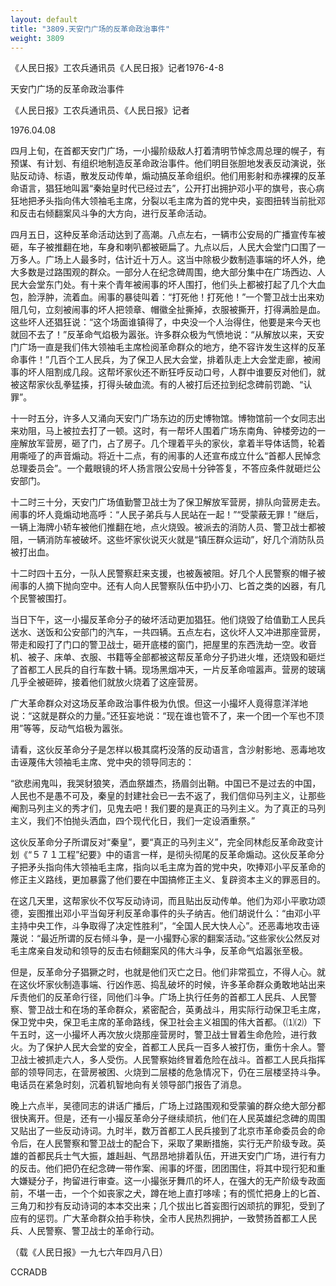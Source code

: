 ```yaml
---
layout: default
title: "3809.天安门广场的反革命政治事件"
weight: 3809
---
```


《人民日报》工农兵通讯员《人民日报》记者1976-4-8

天安门广场的反革命政治事件

《人民日报》工农兵通讯员、《人民日报》记者

1976.04.08

四月上旬，在首都天安门广场，一小撮阶级敌人打着清明节悼念周总理的幌子，有预谋、有计划、有组织地制造反革命政治事件。他们明目张胆地发表反动演说，张贴反动诗、标语，散发反动传单，煽动搞反革命组织。他们用影射和赤裸裸的反革命语言，猖狂地叫嚣“秦始皇时代已经过去”，公开打出拥护邓小平的旗号，丧心病狂地把矛头指向伟大领袖毛主席，分裂以毛主席为首的党中央，妄图扭转当前批邓和反击右倾翻案风斗争的大方向，进行反革命活动。

四月五日，这种反革命活动达到了高潮。八点左右，一辆市公安局的广播宣传车被砸，车子被推翻在地，车身和喇叭都被砸扁了。九点以后，人民大会堂门口围了一万多人。广场上人最多时，估计近十万人。这当中除极少数制造事端的坏人外，绝大多数是过路围观的群众。一部分人在纪念碑周围，绝大部分集中在广场西边、人民大会堂东门处。有十来个青年被闹事的坏人围打，他们头上都被打起了几个大血包，脸浮肿，流着血。闹事的暴徒叫着：“打死他！打死他！”一个警卫战士出来劝阻几句，立刻被闹事的坏人把领章、帽徽全扯撕掉，衣服被撕开，打得满脸是血。这些坏人还猖狂说：“这个场面谁镇得了，中央没一个人治得住，他要是来今天也就回不去了！”反革命气焰极为嚣张。许多群众极为气愤地说：“从解放以来，天安门广场一直是我们伟大领袖毛主席检阅革命群众的地方，绝不容许发生这样的反革命事件！”几百个工人民兵，为了保卫人民大会堂，排着队走上大会堂走廊，被闹事的坏人阻割成几段。这帮坏家伙还不断狂呼反动口号，人群中谁要反对他们，就被这帮家伙乱拳猛揍，打得头破血流。有的人被打后还拉到纪念碑前罚跪、“认罪”。

十一时五分，许多人又涌向天安门广场东边的历史博物馆。博物馆前一个女同志出来劝阻，马上被拉去打了一顿。这时，有一帮坏人围着广场东南角、钟楼旁边的一座解放军营房，砸了门，占了房子。几个理着平头的家伙，拿着半导体话筒，轮着用嘶哑了的声音煽动。将近十二点，有的闹事的人还宣布成立什么“首都人民悼念总理委员会”。一个戴眼镜的坏人扬言限公安局十分钟答复，不答应条件就砸烂公安部门。

十二时三十分，天安门广场值勤警卫战士为了保卫解放军营房，排队向营房走去。闹事的坏人竟煽动地高呼：“人民子弟兵与人民站在一起！”“受蒙蔽无罪！”继后，一辆上海牌小轿车被他们推翻在地，点火烧毁。被派去的消防人员、警卫战士都被阻，一辆消防车被破坏。这些坏家伙说灭火就是“镇压群众运动”，好几个消防队员被打出血。

十二时四十五分，一队人民警察赶来支援，也被轰被阻。好几个人民警察的帽子被闹事的人摘下抛向空中。还有人向人民警察队伍中扔小刀、匕首之类的凶器，有几个民警被围打。

当日下午，这一小撮反革命分子的破坏活动更加猖狂。他们烧毁了给值勤工人民兵送水、送饭和公安部门的汽车，一共四辆。五点左右，这伙坏人又冲进那座营房，带走和殴打了门口的警卫战士，砸开底楼的窗门，把屋里的东西洗劫一空。收音机、被子、床单、衣服、书籍等全部都被这帮反革命分子扔进火堆，还烧毁和砸烂了首都工人民兵的自行车数十辆。现场黑烟冲天，一片反革命喧嚣声。营房的玻璃几乎全被砸碎，接着他们就放火烧着了这座营房。

广大革命群众对这场反革命政治事件极为仇恨。但这一小撮坏人竟得意洋洋地说：“这就是群众的力量。”还狂妄地说：“现在谁也管不了，来一个团一个军也不顶用”等等，反动气焰极为嚣张。

请看，这伙反革命分子是怎样以极其腐朽没落的反动语言，含沙射影地、恶毒地攻击诬蔑伟大领袖毛主席、党中央的领导同志的：

“欲悲闹鬼叫，我哭豺狼笑，洒血祭雄杰，扬眉剑出鞘。中国已不是过去的中国，人民也不是愚不可及，秦皇的封建社会已一去不返了，我们信仰马列主义，让那些阉割马列主义的秀才们，见鬼去吧！我们要的是真正的马列主义。为了真正的马列主义，我们不怕抛头洒血，四个现代化日，我们一定设酒重祭。”

这伙反革命分子所谓反对“秦皇”，要“真正的马列主义”，完全同林彪反革命政变计划《“５７１工程”纪要》中的语言一样，是彻头彻尾的反革命煽动。这伙反革命分子把矛头指向伟大领袖毛主席，指向以毛主席为首的党中央，吹捧邓小平反革命的修正主义路线，更加暴露了他们要在中国搞修正主义、复辟资本主义的罪恶目的。

在这几天里，这帮家伙不仅写反动诗词，而且贴出反动传单。他们为邓小平歌功颂德，妄图推出邓小平当匈牙利反革命事件的头子纳吉。他们胡说什么：“由邓小平主持中央工作，斗争取得了决定性胜利”，“全国人民大快人心”。还恶毒地攻击诬蔑说：“最近所谓的反右倾斗争，是一小撮野心家的翻案活动。”这些家伙公然反对毛主席亲自发动和领导的反击右倾翻案风的伟大斗争，反革命气焰嚣张至极。

但是，反革命分子猖獗之时，也就是他们灭亡之日。他们非常孤立，不得人心。就在这伙坏家伙制造事端、行凶作恶、捣乱破坏的时候，许多革命群众勇敢地站出来斥责他们的反革命行径，同他们斗争。广场上执行任务的首都工人民兵、人民警察、警卫战士和在场的革命群众，紧密配合，英勇战斗，用实际行动保卫毛主席，保卫党中央，保卫毛主席的革命路线，保卫社会主义祖国的伟大首都。（⑴⑵）下午五时，这一小撮坏人再次放火烧那座营房时，警卫战士冒着生命危险，进行救火。为了保护人民大会堂的安全，首都工人民兵一百多人被打伤，重伤十余人。警卫战士被抓走六人，多人受伤。人民警察始终冒着危险在战斗。首都工人民兵指挥部的领导同志，在营房被困、火烧到二层楼的危急情况下，仍在三层楼坚持斗争。电话员在紧急时刻，沉着机智地向有关领导部门报告了消息。

晚上六点半，吴德同志的讲话广播后，广场上过路围观和受蒙骗的群众绝大部分都很快离开。但是，还有一小撮反革命分子继续顽抗，他们在人民英雄纪念碑的周围又贴出了一些反动诗词。九时半，数万首都工人民兵接到了北京市革命委员会的命令后，在人民警察和警卫战士的配合下，采取了果断措施，实行无产阶级专政。英雄的首都民兵士气大振，雄赳赳、气昂昂地排着队伍，开进天安门广场，进行有力的反击。他们把仍在纪念碑一带作案、闹事的坏蛋，团团围住，将其中现行犯和重大嫌疑分子，拘留进行审查。这一小撮张牙舞爪的坏人，在强大的无产阶级专政面前，不堪一击，一个个如丧家之犬，蹲在地上直打哆嗦；有的慌忙把身上的匕首、三角刀和抄有反动诗词的本本交出来；几个拔出匕首妄图行凶顽抗的罪犯，受到了应有的惩罚。广大革命群众拍手称快，全市人民热烈拥护，一致赞扬首都工人民兵、人民警察、警卫战士的革命行动。

（载《人民日报》一九七六年四月八日）

CCRADB

